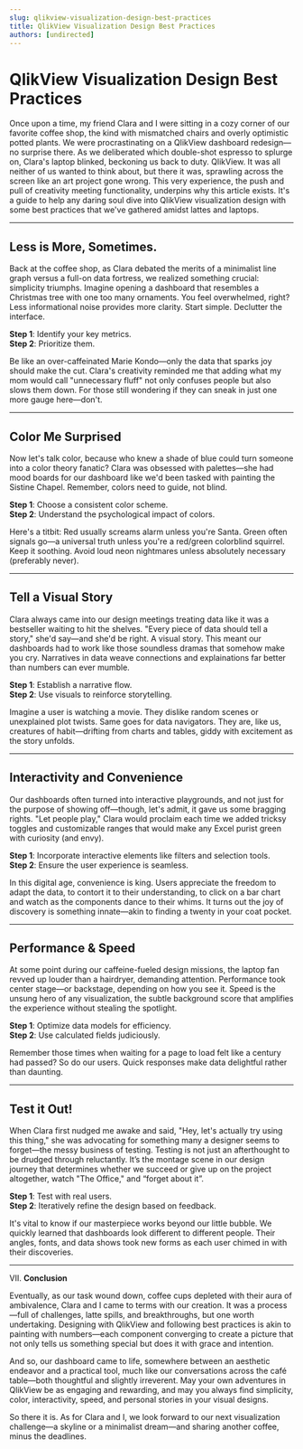 ```yaml
---
slug: qlikview-visualization-design-best-practices
title: QlikView Visualization Design Best Practices
authors: [undirected]
---
```



# QlikView Visualization Design Best Practices

Once upon a time, my friend Clara and I were sitting in a cozy corner of our favorite coffee shop, the kind with mismatched chairs and overly optimistic potted plants. We were procrastinating on a QlikView dashboard redesign—no surprise there. As we deliberated which double-shot espresso to splurge on, Clara's laptop blinked, beckoning us back to duty. QlikView. It was all neither of us wanted to think about, but there it was, sprawling across the screen like an art project gone wrong. This very experience, the push and pull of creativity meeting functionality, underpins why this article exists. It's a guide to help any daring soul dive into QlikView visualization design with some best practices that we've gathered amidst lattes and laptops. 

---

## Less is More, Sometimes.

Back at the coffee shop, as Clara debated the merits of a minimalist line graph versus a full-on data fortress, we realized something crucial: simplicity triumphs. Imagine opening a dashboard that resembles a Christmas tree with one too many ornaments. You feel overwhelmed, right? Less informational noise provides more clarity. Start simple. Declutter the interface. 

**Step 1**: Identify your key metrics.  
**Step 2**: Prioritize them.

Be like an over-caffeinated Marie Kondo—only the data that sparks joy should make the cut. Clara's creativity reminded me that adding what my mom would call "unnecessary fluff" not only confuses people but also slows them down. For those still wondering if they can sneak in just one more gauge here—don't.

---

## Color Me Surprised

Now let's talk color, because who knew a shade of blue could turn someone into a color theory fanatic? Clara was obsessed with palettes—she had mood boards for our dashboard like we'd been tasked with painting the Sistine Chapel. Remember, colors need to guide, not blind.

**Step 1**: Choose a consistent color scheme.  
**Step 2**: Understand the psychological impact of colors.

Here's a titbit: Red usually screams alarm unless you're Santa. Green often signals go—a universal truth unless you're a red/green colorblind squirrel. Keep it soothing. Avoid loud neon nightmares unless absolutely necessary (preferably never). 

---

## Tell a Visual Story

Clara always came into our design meetings treating data like it was a bestseller waiting to hit the shelves. "Every piece of data should tell a story," she'd say—and she'd be right. A visual story. This meant our dashboards had to work like those soundless dramas that somehow make you cry. Narratives in data weave connections and explainations far better than numbers can ever mumble.

**Step 1**: Establish a narrative flow.  
**Step 2**: Use visuals to reinforce storytelling.

Imagine a user is watching a movie. They dislike random scenes or unexplained plot twists. Same goes for data navigators. They are, like us, creatures of habit—drifting from charts and tables, giddy with excitement as the story unfolds.

---

## Interactivity and Convenience

Our dashboards often turned into interactive playgrounds, and not just for the purpose of showing off—though, let's admit, it gave us some bragging rights. "Let people play," Clara would proclaim each time we added tricksy toggles and customizable ranges that would make any Excel purist green with curiosity (and envy).

**Step 1**: Incorporate interactive elements like filters and selection tools.  
**Step 2**: Ensure the user experience is seamless.

In this digital age, convenience is king. Users appreciate the freedom to adapt the data, to contort it to their understanding, to click on a bar chart and watch as the components dance to their whims. It turns out the joy of discovery is something innate—akin to finding a twenty in your coat pocket.

---

## Performance & Speed

At some point during our caffeine-fueled design missions, the laptop fan revved up louder than a hairdryer, demanding attention. Performance took center stage—or backstage, depending on how you see it. Speed is the unsung hero of any visualization, the subtle background score that amplifies the experience without stealing the spotlight.

**Step 1**: Optimize data models for efficiency.  
**Step 2**: Use calculated fields judiciously.

Remember those times when waiting for a page to load felt like a century had passed? So do our users. Quick responses make data delightful rather than daunting.

---

## Test it Out!

When Clara first nudged me awake and said, "Hey, let's actually try using this thing," she was advocating for something many a designer seems to forget—the messy business of testing. Testing is not just an afterthought to be drudged through reluctantly. It’s the montage scene in our design journey that determines whether we succeed or give up on the project altogether, watch "The Office," and “forget about it”.

**Step 1**: Test with real users.  
**Step 2**: Iteratively refine the design based on feedback.

It's vital to know if our masterpiece works beyond our little bubble. We quickly learned that dashboards look different to different people. Their angles, fonts, and data shows took new forms as each user chimed in with their discoveries.

---

VII. **Conclusion**

Eventually, as our task wound down, coffee cups depleted with their aura of ambivalence, Clara and I came to terms with our creation. It was a process—full of challenges, latte spills, and breakthroughs, but one worth undertaking. Designing with QlikView and following best practices is akin to painting with numbers—each component converging to create a picture that not only tells us something special but does it with grace and intention. 

And so, our dashboard came to life, somewhere between an aesthetic endeavor and a practical tool, much like our conversations across the café table—both thoughtful and slightly irreverent. May your own adventures in QlikView be as engaging and rewarding, and may you always find simplicity, color, interactivity, speed, and personal stories in your visual designs.

So there it is. As for Clara and I, we look forward to our next visualization challenge—a skyline or a minimalist dream—and sharing another coffee, minus the deadlines.